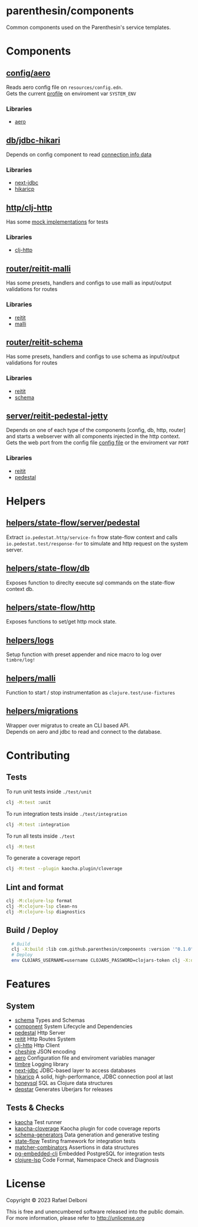# parenthesin/components
Common components used on the Parenthesin's service templates.

# Components

## [config/aero](src/parenthesin/components/config/aero.clj)
Reads aero config file on `resources/config.edn`.  
Gets the current [profile](https://github.com/juxt/aero#profile) on enviroment var `SYSTEM_ENV`
### Libraries
- [aero](https://github.com/juxt/aero)

## [db/jdbc-hikari](src/parenthesin/components/db/jdbc_hikari.clj)
Depends on config component to read [connection info data](test/resources/config.edn#L3)
### Libraries
- [next-jdbc](https://github.com/seancorfield/next-jdbc)
- [hikaricp](https://github.com/brettwooldridge/HikariCP)

## [http/clj-http](src/parenthesin/components/http/clj_http.clj)
Has some [mock implementations](test/unit/parenthesin/components/http/clj_http_test.clj) for tests
### Libraries
- [clj-http](https://github.com/dakrone/clj-http)

## [router/reitit-malli](src/parenthesin/components/router/reitit_malli.clj)
Has some presets, handlers and configs to use malli as input/output validations for routes
### Libraries
- [reitit](https://github.com/metosin/reitit)
- [malli](https://github.com/metosin/malli)

## [router/reitit-schema](src/parenthesin/components/router/reitit_schema.clj)
Has some presets, handlers and configs to use schema as input/output validations for routes
### Libraries
- [reitit](https://github.com/metosin/reitit)
- [schema](https://github.com/plumatic/schema)

## [server/reitit-pedestal-jetty](src/parenthesin/components/server/reitit_pedestal_jetty.clj)
Depends on one of each type of the components [config, db, http, router] and starts a webserver with all components injected in the http context.  
Gets the web port from the config file [config file](test/resources/config.edn#L3) or the enviroment var `PORT`
### Libraries
- [reitit](https://github.com/metosin/reitit)
- [pedestal](https://github.com/pedestal/pedestal)

# Helpers

## [helpers/state-flow/server/pedestal](src/parenthesin/helpers/state_flow/server/pedestal.clj)
Extract `io.pedestat.http/service-fn` frow state-flow context and calls `io.pedestat.test/response-for` to simulate and http request on the system server.

## [helpers/state-flow/db](src/parenthesin/helpers/state_flow/db.clj)
Exposes function to direclty execute sql commands on the state-flow context db. 

## [helpers/state-flow/http](src/parenthesin/helpers/state_flow/http.clj)
Exposes functions to set/get http mock state.

## [helpers/logs](src/parenthesin/helpers/logs.clj)
Setup function with preset appender and nice macro to log over `timbre/log!`

## [helpers/malli](src/parenthesin/helpers/malli.clj)
Function to start / stop instrumentation as `clojure.test/use-fixtures`

## [helpers/migrations](src/parenthesin/helpers/migrations.clj)
Wrapper over migratus to create an CLI based API.  
Depends on aero and jdbc to read and connect to the database.

# Contributing

## Tests
To run unit tests inside `./test/unit`
```bash
clj -M:test :unit
```
To run integration tests inside `./test/integration`
```bash
clj -M:test :integration
```
To run all tests inside `./test`
```bash
clj -M:test
```
To generate a coverage report 
```bash
clj -M:test --plugin kaocha.plugin/cloverage
```

## Lint and format

```bash
clj -M:clojure-lsp format
clj -M:clojure-lsp clean-ns
clj -M:clojure-lsp diagnostics
```

## Build / Deploy

```bash
  # Build
  clj -X:build :lib com.github.parenthesin/components :version '"0.1.0"'
  # Deploy
  env CLOJARS_USERNAME=username CLOJARS_PASSWORD=clojars-token clj -X:deploy :lib com.github.parenthesin/components :version '"0.1.0"'
```

# Features

## System
- [schema](https://github.com/plumatic/schema) Types and Schemas
- [component](https://github.com/stuartsierra/component) System Lifecycle and Dependencies
- [pedestal](https://github.com/pedestal/pedestal) Http Server
- [reitit](https://github.com/metosin/reitit) Http Routes System 
- [clj-http](https://github.com/dakrone/clj-http) Http Client
- [cheshire](https://github.com/dakrone/cheshire) JSON encoding
- [aero](https://github.com/juxt/aero) Configuration file and enviroment variables manager
- [timbre](https://github.com/ptaoussanis/timbre) Logging library
- [next-jdbc](https://github.com/seancorfield/next-jdbc) JDBC-based layer to access databases
- [hikaricp](https://github.com/brettwooldridge/HikariCP) A solid, high-performance, JDBC connection pool at last
- [honeysql](https://github.com/seancorfield/honeysql) SQL as Clojure data structures
- [depstar](https://github.com/seancorfield/depstar) Generates Uberjars for releases

## Tests & Checks
- [kaocha](https://github.com/lambdaisland/kaocha) Test runner
- [kaocha-cloverage](https://github.com/lambdaisland/kaocha-cloverage) Kaocha plugin for code coverage reports
- [schema-generators](https://github.com/plumatic/schema-generators) Data generation and generative testing
- [state-flow](https://github.com/nubank/state-flow) Testing framework for integration tests
- [matcher-combinators](https://github.com/nubank/matcher-combinators) Assertions in data structures
- [pg-embedded-clj](https://github.com/Bigsy/pg-embedded-clj) Embedded PostgreSQL for integration tests
- [clojure-lsp](https://github.com/clojure-lsp/clojure-lsp/) Code Format, Namespace Check and Diagnosis

# License

Copyright © 2023 Rafael Delboni

This is free and unencumbered software released into the public domain.
For more information, please refer to http://unlicense.org
